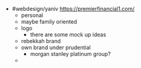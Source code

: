 - #webdesign/yaniv https://premierfinancial1.com/
	- personal
	- maybe family oriented
	- logo
		- there are some mock up ideas
	- rebekkah brand
	- own brand under prudential
		- morgan stanley platinum group?
	-